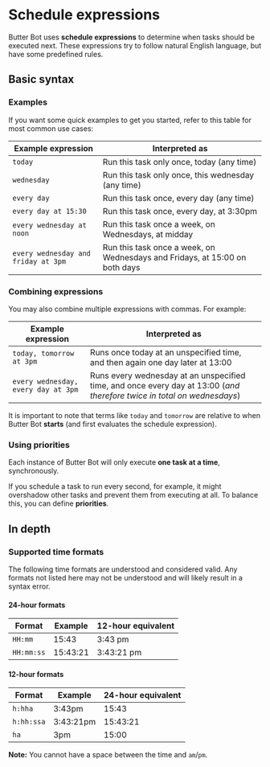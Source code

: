 # Schedule expressions

Butter Bot uses **schedule expressions** to determine when tasks should be executed next. These expressions try to follow natural English language, but have some predefined rules.

## Basic syntax

### Examples 

If you want some quick examples to get you started, refer to this table for most common use cases:

|Example expression|Interpreted as|
|---|---|
|`today`|Run this task only once, today (any time)|
|`wednesday`|Run this task only once, this wednesday (any time)|
|`every day`|Run this task once, every day (any time)|
|`every day at 15:30`|Run this task once, every day, at 3:30pm|
|`every wednesday at noon`|Run this task once a week, on Wednesdays, at midday|
|`every wednesday and friday at 3pm`|Run this task once a week, on Wednesdays and Fridays, at 15:00 on both days|

### Combining expressions

You may also combine multiple expressions with commas. For example:

|Example expression|Interpreted as|
|---|---|
|`today, tomorrow at 3pm`|Runs once today at an unspecified time, and then again one day later at 13:00|
|`every wednesday, every day at 3pm`|Runs every wednesday at an unspecified time, and once every day at 13:00 (*and therefore twice in total on wednesdays*)| 

It is important to note that terms like `today` and `tomorrow` are relative to when Butter Bot **starts** (and first evaluates the schedule expression).

### Using priorities

Each instance of Butter Bot will only execute **one task at a time**, synchronously.

If you schedule a task to run every second, for example, it might overshadow other tasks and prevent them from executing at all. To balance this, you can define **priorities**.

## In depth

### Supported time formats

The following time formats are understood and considered valid. Any formats not listed here may not be understood and will likely result in a syntax error.

#### 24-hour formats

|Format|Example|12-hour equivalent|
|---|---|---|
|`HH:mm`|15:43|3:43 pm|
|`HH:mm:ss`|15:43:21|3:43:21 pm|

#### 12-hour formats

|Format|Example|24-hour equivalent|
|---|---|---|
|`h:hha`|3:43pm|15:43|
|`h:hh:ssa`|3:43:21pm|15:43:21|
|`ha`|3pm|15:00|

**Note:** You cannot have a space between the time and `am`/`pm`.